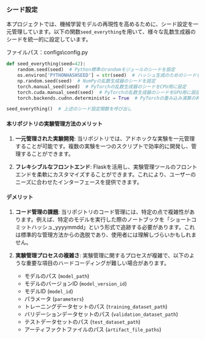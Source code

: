 ### シード設定

本プロジェクトでは、機械学習モデルの再現性を高めるために、シード設定を一元管理しています。以下の関数`seed_everything`を用いて、様々な乱数生成器のシードを統一的に設定しています。

ファイルパス：configs\config.py

```python
def seed_everything(seed=42):
    random.seed(seed)  # Python標準のrandomモジュールのシードを設定
    os.environ['PYTHONHASHSEED'] = str(seed)  # ハッシュ生成のためのシードを環境変数に設定
    np.random.seed(seed)  # NumPyの乱数生成器のシードを設定
    torch.manual_seed(seed)  # PyTorchの乱数生成器のシードをCPU用に設定
    torch.cuda.manual_seed(seed)  # PyTorchの乱数生成器のシードをGPU用に設定
    torch.backends.cudnn.deterministic = True  # PyTorchの畳み込み演算の再現性を確保

seed_everything()  # 上述のシード設定関数を呼び出し
```


#### 本リポジトリの実験管理方法のメリット
1. **一元管理された実験開発**: 当リポジトリでは、アドホックな実験を一元管理することが可能です。複数の実験を一つのスクリプトで効率的に開発し、管理することができます。

2. **フレキシブルなフロントエンド**: Flaskを活用し、実験管理ツールのフロントエンドを柔軟にカスタマイズすることができます。これにより、ユーザーのニーズに合わせたインターフェースを提供できます。

#### デメリット
1. **コード管理の課題**: 当リポジトリのコード管理には、特定の点で複雑性があります。例えば、特定のモデルを実行した際のノートブックを「ショートコミットハッシュ_yyyymmdd」という形式で追跡する必要があります。これは標準的な管理方法からの逸脱であり、使用者には理解しづらいかもしれません。

2. **実験管理プロセスの複雑さ**: 実験管理に関するプロセスが複雑で、以下のような重要な項目のハードコーディングが難しい場合があります。
    - モデルのパス (`model_path`)
    - モデルのバージョンID (`model_version_id`)
    - モデルID (`model_id`)
    - パラメータ (`parameters`)
    - トレーニングデータセットのパス (`training_dataset_path`)
    - バリデーションデータセットのパス (`validation_dataset_path`)
    - テストデータセットのパス (`test_dataset_path`)
    - アーティファクトファイルのパス (`artifact_file_paths`)